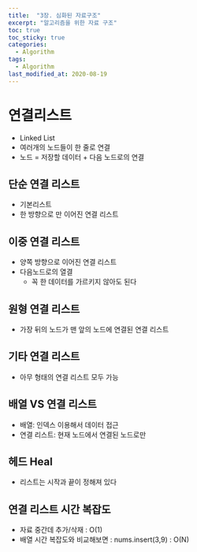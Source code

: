 ```yaml
---
title:  "3장. 심화된 자료구조"
excerpt: "알고리즘을 위한 자료 구조"
toc: true
toc_sticky: true
categories:
  - Algorithm
tags:
  - Algorithm
last_modified_at: 2020-08-19
---
```


# 연결리스트
* Linked List
* 여러개의 노드들이 한 줄로 연결
* 노드 = 저장할 데이터 + 다음 노드로의 연결

## 단순 연결 리스트 
* 기본리스트
* 한 방향으로 만 이어진 연결 리스트

## 이중 연결 리스트
* 양쪽 방향으로 이어진 연결 리스트
* 다음노드로의 열결 
  * 꼭 한 데이터를 가르키지 않아도 된다

## 원형 연결 리스트
* 가장 뒤의 노드가 맨 앞의 노드에 연결된 연결 리스트

## 기타 연결 리스트
* 아무 형태의 연결 리스트 모두 가능

## 배열 VS 연결 리스트
* 배열: 인덱스 이용해서 데이터 접근
* 연결 리스트: 현재 노드에서 연결된 노드로만

## 헤드 Heal

* 리스트는 시작과 끝이 정해져 있다

## 연결 리스트 시간 복잡도

* 자료 중간데 추가/삭재 : O(1)
* 배열 시간 복잡도와 비교해보면 : nums.insert(3,9) : O(N)
